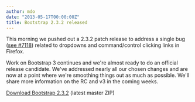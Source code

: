 ```yaml
---
author: mdo
date: "2013-05-17T00:00:00Z"
title: Bootstrap 2.3.2 released
---
```


This morning we pushed out a 2.3.2 patch release to address a single bug (<a href="https://github.com/twbs/bootstrap/issues/7118" rel="noopener" target="_blank">see #7118</a>) related to dropdowns and command/control clicking links in Firefox.

Work on Bootstrap 3 continues and we're almost ready to do an official release candidate. We've addressed nearly all our chosen changes and are now at a point where we're smoothing things out as much as possible. We'll share more information on the RC and v3 in the coming weeks.

<a class="btn-link" href="https://github.com/twbs/bootstrap/archive/v2.3.2.zip">Download Bootstrap 2.3.2</a> <span class="muted">(latest master ZIP)</span>
